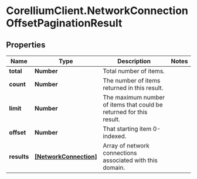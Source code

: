 # CorelliumClient.NetworkConnectionOffsetPaginationResult

## Properties

Name | Type | Description | Notes
------------ | ------------- | ------------- | -------------
**total** | **Number** | Total number of items. | 
**count** | **Number** | The number of items returned in this result. | 
**limit** | **Number** | The maximum number of items that could be returned for this result. | 
**offset** | **Number** | That starting item 0-indexed. | 
**results** | [**[NetworkConnection]**](NetworkConnection.md) | Array of network connections associated with this domain. | 


